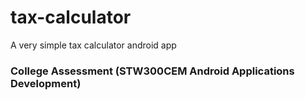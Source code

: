 # tax-calculator
A very simple tax calculator android app

### College Assessment (STW300CEM Android Applications Development)
